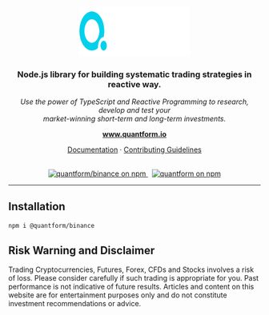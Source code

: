 <p align="center">
  <img src="./../../../quantform.svg" alt="quantform-logo" width="220px" height="100px"/>
  <br>
</p>
<h3 align="center">Node.js library for building systematic trading strategies in reactive way.</h3>
<p align="center">
  <i>Use the power of TypeScript and Reactive Programming to research, develop and test your <br />market-winning short-term and long-term investments.</i>
  <br>
</p>

<p align="center">
  <a href="https://www.quantform.io"><strong>www.quantform.io</strong></a>
  <br>
</p>

<p align="center">
  <a href="https://docs.quantform.io/">Documentation</a>
  ·
  <a href="CONTRIBUTING.md">Contributing Guidelines</a>
  <br>
  <br>
</p>

<p align="center">
  <a href="https://www.npmjs.com/package/@quantform/binance">
    <img src="https://img.shields.io/npm/v/@quantform/binance.svg?logo=npm&logoColor=fff&label=@quantform/binance&color=03D1EB" alt="quantform/binance on npm" />
  </a>&nbsp;
  <a href="LICENSE.md">
    <img src="https://img.shields.io/badge/license-MIT-blue.svg" alt="quantform on npm" />
  </a>
</p>

<hr>

## Installation

```
npm i @quantform/binance
```

## Risk Warning and Disclaimer

Trading Cryptocurrencies, Futures, Forex, CFDs and Stocks involves a risk of loss. Please consider carefully if such trading is appropriate for you. Past performance is not indicative of future results. Articles and content on this website are for entertainment purposes only and do not constitute investment recommendations or advice.
